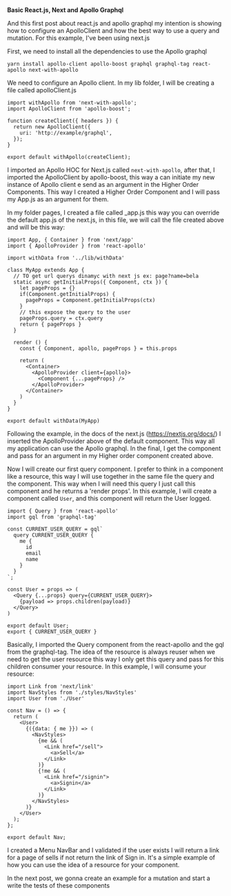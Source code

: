 **Basic React.js, Next and Apollo Graphql**

And this first post about react.js and apollo graphql my intention is showing how to configure an ApolloClient and how the best way to use a query and mutation. For this example, I've been using next.js

First, we need to install all the dependencies to use the Apollo graphql

```
yarn install apollo-client apollo-boost graphql graphql-tag react-apollo next-with-apollo

```


We need to configure an Apollo client. In my lib folder, I will be creating a file called apolloClient.js 

```
import withApollo from 'next-with-apollo';
import ApolloClient from 'apollo-boost';

function createClient({ headers }) {
  return new ApolloClient({
    uri: 'http://example/graphql',
  });
}

export default withApollo(createClient);

```

I imported an Apollo HOC for Next.js called `next-with-apollo`, after that, I imported the ApolloClient by apollo-boost, this way a can initiate my new instance of Apollo client e send as an argument in the Higher Order Components. This way I created a Higher Order Component and I will pass my App.js as an argument for them.

In my folder pages, I created a file called _app.js this way you can override the default app.js of the next.js, in this file, we will call the file created above and will be this way:

```
import App, { Container } from 'next/app'
import { ApolloProvider } from 'react-apollo'

import withData from '../lib/withData'

class MyApp extends App {
  // TO get url querys dinamyc with next js ex: page?name=bela
  static async getInitialProps({ Component, ctx }) {
    let pageProps = {}
    if(Component.getInitialProps) {
      pageProps = Component.getInitialProps(ctx)
    }
    // this expose the query to the user
    pageProps.query = ctx.query
    return { pageProps }
  }

  render () {
    const { Component, apollo, pageProps } = this.props

    return (
      <Container>
        <ApolloProvider client={apollo}>
          <Component {...pageProps} />
        </ApolloProvider>
      </Container>
    )
  }
}

export default withData(MyApp)

```

Following the example, in the docs of the next.js (https://nextjs.org/docs/) I inserted the ApolloProvider above of the default component. This way all my application can use the Apollo graphql. In the final, I get the component and pass for an argument in my Higher order component created above.

Now I will create our first query component. I prefer to think in a component like a resource, this way I will use together in the same file the query and the component. This way when I will need this query I just call this component and he returns a 'render props'. In this example, I will create a component called `User`, and this component will return the User logged.

```
import { Query } from 'react-apollo'
import gql from 'graphql-tag'

const CURRENT_USER_QUERY = gql`
  query CURRENT_USER_QUERY {
    me {
      id
      email
      name
    }
  }
`;

const User = props => (
  <Query {...props} query={CURRENT_USER_QUERY}>
    {payload => props.children(payload)}
  </Query>
)

export default User;
export { CURRENT_USER_QUERY }
```

Basically, I imported the Query component from the react-apollo and the gql from the graphql-tag. The idea of the resource is always reuser when we need to get the user resource this way I only get this query and pass for this children consumer your resource. In this example, I will consume your resource: 


```
import Link from 'next/link'
import NavStyles from './styles/NavStyles'
import User from './User'

const Nav = () => {
  return (
    <User>
      {({data: { me }}) => (
        <NavStyles>
          {me && (
            <Link href="/sell">
              <a>Sell</a>
            </Link>
          )}
          {!me && (
            <Link href="/signin">
              <a>Signin</a>
            </Link>
          )}
        </NavStyles>
      )}
    </User>
  );
};

export default Nav;
```

I created a Menu NavBar and I validated if the user exists I will return a link for a page of sells if not return the link of Sign in. It's a simple example of how you can use the idea of a resource for your component.

In the next post, we gonna create an example for a mutation and start a write the tests of these components



